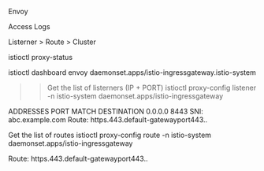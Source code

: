 Envoy


Access Logs

Listerner > Route > Cluster

istioctl proxy-status

istioctl dashboard envoy daemonset.apps/istio-ingressgateway.istio-system

>> Get the list of listerners (IP + PORT)
istioctl proxy-config listener -n istio-system daemonset.apps/istio-ingressgateway

ADDRESSES PORT  MATCH                                             DESTINATION
0.0.0.0   8443  SNI: abc.example.com Route: https.443.default-gatewayport443.<gateway>.<namespace>

Get the list of routes
istioctl proxy-config route -n istio-system daemonset.apps/istio-ingressgateway

Route: https.443.default-gatewayport443.<gateway>.<namespace>
